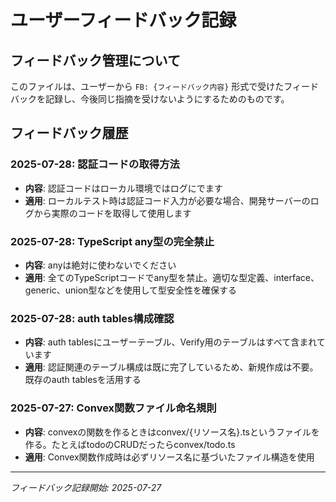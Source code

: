 # ユーザーフィードバック記録

## フィードバック管理について

このファイルは、ユーザーから `FB: {フィードバック内容}` 形式で受けたフィードバックを記録し、今後同じ指摘を受けないようにするためのものです。

## フィードバック履歴

<!-- 新しいフィードバックは上に追記してください -->

### 2025-07-28: 認証コードの取得方法

- **内容**: 認証コードはローカル環境ではログにでます
- **適用**: ローカルテスト時は認証コード入力が必要な場合、開発サーバーのログから実際のコードを取得して使用します

### 2025-07-28: TypeScript any型の完全禁止

- **内容**: anyは絶対に使わないでください
- **適用**: 全てのTypeScriptコードでany型を禁止。適切な型定義、interface、generic、union型などを使用して型安全性を確保する

### 2025-07-28: auth tables構成確認

- **内容**: auth tablesにユーザーテーブル、Verify用のテーブルはすべて含まれています
- **適用**: 認証関連のテーブル構成は既に完了しているため、新規作成は不要。既存のauth tablesを活用する

### 2025-07-27: Convex関数ファイル命名規則

- **内容**: convexの関数を作るときはconvex/{リソース名}.tsというファイルを作る。たとえばtodoのCRUDだったらconvex/todo.ts
- **適用**: Convex関数作成時は必ずリソース名に基づいたファイル構造を使用

---

_フィードバック記録開始: 2025-07-27_
